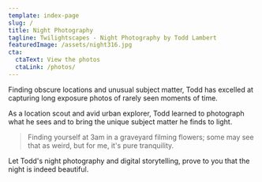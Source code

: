```yaml
---
template: index-page
slug: /
title: Night Photography
tagline: Twilightscapes - Night Photography by Todd Lambert
featuredImage: /assets/night316.jpg
cta:
  ctaText: View the photos
  ctaLink: /photos/
---
```

Finding obscure locations and unusual subject matter, Todd has excelled at capturing long exposure photos of rarely seen moments of time.

As a location scout and avid urban explorer, Todd learned to photograph what he sees and to bring the unique subject matter he finds to light. 

> Finding yourself at 3am in a graveyard filming flowers; some may see that as weird, but for me, it's pure tranquility.

Let Todd's night photography and digital storytelling, prove to you that the night is indeed beautiful.
